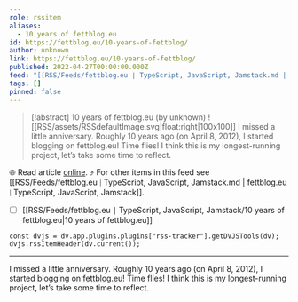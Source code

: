```yaml
---
role: rssitem
aliases:
  - 10 years of fettblog.eu
id: https://fettblog.eu/10-years-of-fettblog/
author: unknown
link: https://fettblog.eu/10-years-of-fettblog/
published: 2022-04-27T00:00:00.000Z
feed: "[[RSS/Feeds/fettblog․eu ∣ TypeScript, JavaScript, Jamstack.md | fettblog․eu ∣ TypeScript, JavaScript, Jamstack]]"
tags: []
pinned: false
---
```


> [!abstract] 10 years of fettblog.eu (by unknown)
> ![[RSS/assets/RSSdefaultImage.svg|float:right|100x100]] I missed a little anniversary. Roughly 10 years ago (on April 8, 2012), I started blogging on fettblog.eu! Time flies! I think this is my longest-running project, let’s take some time to reflect.

🌐 Read article [online](https://fettblog.eu/10-years-of-fettblog/). ⤴ For other items in this feed see [[RSS/Feeds/fettblog․eu ∣ TypeScript, JavaScript, Jamstack.md | fettblog․eu ∣ TypeScript, JavaScript, Jamstack]].

- [ ] [[RSS/Feeds/fettblog․eu ∣ TypeScript, JavaScript, Jamstack/10 years of fettblog․eu|10 years of fettblog․eu]]

~~~dataviewjs
const dvjs = dv.app.plugins.plugins["rss-tracker"].getDVJSTools(dv);
dvjs.rssItemHeader(dv.current());
~~~

- - -

I missed a little anniversary. Roughly 10 years ago (on April 8, 2012), I started blogging on [fettblog.eu](http://fettblog.eu)! Time flies! I think this is my longest-running project, let’s take some time to reflect.